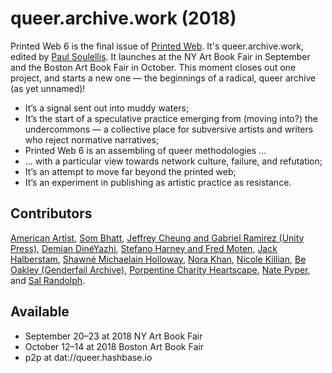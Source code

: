 # queer.archive.work (2018)

Printed Web 6 is the final issue of [Printed Web](https://en.wikipedia.org/wiki/Library_of_the_Printed_Web#Printed_Web "Wikipedia: Library of the Printed Web"). It's queer.archive.work, edited by [Paul Soulellis](https://en.wikipedia.org/wiki/Paul_Soulellis "Wikipedia: Paul Soulellis"). It launches at the NY Art Book Fair in September and the Boston Art Book Fair in October. This moment closes out one project, and starts a new one — the beginnings of a radical, queer archive (as yet unnamed)!

* It’s a signal sent out into muddy waters; 
* It’s the start of a speculative practice emerging from (moving into?) the undercommons — a collective place for subversive artists and writers who reject normative narratives;
* Printed Web 6 is an assembling of queer methodologies ... 
* ... with a particular view towards network culture, failure, and refutation; 
* It’s an attempt to move far beyond the printed web;
* It’s an experiment in publishing as artistic practice as resistance. 

## Contributors 
[American Artist](https://americanartist.us/), [Som Bhatt](https://somnathbhatt.com/), [Jeffrey Cheung and Gabriel Ramirez (Unity Press)](https://www.unityzines.com/), [Demian DinéYazhi](http://pica.org/artists/demian-dineyazhi/), [Stefano Harney and Fred Moten](https://classwaru.org/2012/11/12/studying-through-the-undercommons-stefano-harney-fred-moten-interviewed-by-stevphen-shukaitis/), [Jack Halberstam](https://en.wikipedia.org/wiki/Jack_Halberstam), [Shawné Michaelain Holloway](http://www.shawnemichaelainholloway.com/), [Nora Khan](https://noranahidkhan.com/), [Nicole Killian](http://www.nylondip.com/), [Be Oakley (Genderfail Archive)](http://genderfailarchiveproject.com/), [Porpentine Charity Heartscape](http://slimedaughter.com/), [Nate Pyper](http://natepyper.com/), and [Sal Randolph](https://en.wikipedia.org/wiki/Sal_Randolph). 

## Available 
* September 20–23 at 2018 NY Art Book Fair 
* October 12–14 at 2018 Boston Art Book Fair 
* p2p at dat://queer.hashbase.io
